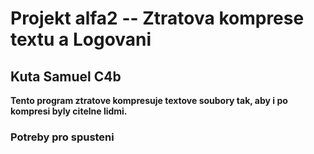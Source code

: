 # Projekt alfa2 -- Ztratova komprese textu a Logovani
## Kuta Samuel C4b 

**Tento program ztratove kompresuje textove soubory tak, aby i po kompresi byly citelne lidmi.**

### Potreby pro spusteni
